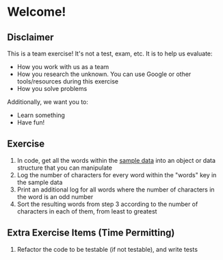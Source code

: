 # Welcome!

## Disclaimer

This is a team exercise! It's not a test, exam, etc. It is to help us evaluate:

- How you work with us as a team
- How you research the unknown. You can use Google or other tools/resources during this exercise
- How you solve problems

Additionally, we want you to:

- Learn something
- Have fun!

## Exercise

1. In code, get all the words within the [sample data](data/words.json) into an object or data structure that you can manipulate
2. Log the number of characters for every word within the "words" key in the sample data
3. Print an additional log for all words where the number of characters in the word is an odd number
4. Sort the resulting words from step 3 according to the number of characters in each of them, from least to greatest

## Extra Exercise Items (Time Permitting)

1. Refactor the code to be testable (if not testable), and write tests
